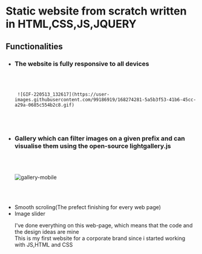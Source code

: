 <h1> Static website from scratch written in HTML,CSS,JS,JQUERY</h1>

<h2>Functionalities</h2>

<ul>
  <li><h3>The website is fully responsive to all devices</h3></li><br><br>
   
     ![GIF-220513_132617](https://user-images.githubusercontent.com/99186919/168274281-5a5b3f53-41b6-45cc-a29a-0685c554b2c8.gif)

  <br><br>


<li><h3>Gallery which can filter images on a given prefix and can visualise them using the open-source lightgallery.js</h3></li><br><br>
  
  ![gallery-mobile](https://user-images.githubusercontent.com/99186919/168271616-a8c8a4e8-4f1e-4e98-bf4c-a83067758d70.gif)           
  
  <br><br>
  
<li>Smooth scroling(The prefect finishing for every web page)</li>
<li>Image slider</li>

  

I've done everything on this web-page, which means that the code and the design ideas are mine <br>
This is my first website for a corporate brand since i started working with JS,HTML and CSS

